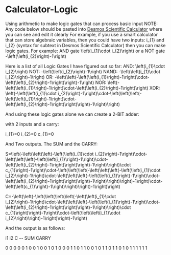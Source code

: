 # Calculator-Logic
Using arithmetic to make logic gates that can process basic input
NOTE: Any code below should be pasted into [Desmos Scientific Calculator](https://www.desmos.com/scientific) where you can see and edit it clearly
For example, if you use a smart calculator that can store algebraic variables, then you could have two inputs: i_{1} and i_{2} (syntax for subtext in Desmos Scientific Calculator) then you can make logic gates. For example: 
AND gate 
\left(i_{1}\cdot i_{2}\right) 
or a NOT gate
-\left(\left(i_{2}\right)-1\right)

Here is a list of all Logic Gates I have figured out so far:
AND:
\left(i_{1}\cdot i_{2}\right)
NOT:
-\left(\left(i_{2}\right)-1\right)
NAND:
-\left(\left(i_{1}\cdot i_{2}\right)-1\right)
OR:
-\left(\left(-\left(\left(i_{1}\right)-1\right)\cdot-\left(\left(i_{2}\right)-1\right)\right)-1\right)
NOR:
\left(-\left(\left(i_{1}\right)-1\right)\cdot-\left(\left(i_{2}\right)-1\right)\right)
XOR:
\left(-\left(\left(i_{1}\cdot i_{2}\right)-1\right)\cdot-\left(\left(\left(-\left(\left(i_{1}\right)-1\right)\cdot-\left(\left(i_{2}\right)-1\right)\right)\right)-1\right)\right)

And using these logic gates alone we can create a 2-BIT adder:

with 2 inputs and a carry:

i_{1}=0
i_{2}=0
c_{1}=0

And Two outputs. The SUM and the CARRY:

S=\left(-\left(\left(\left(-\left(\left(i_{1}\cdot i_{2}\right)-1\right)\cdot-\left(\left(\left(-\left(\left(i_{1}\right)-1\right)\cdot-\left(\left(i_{2}\right)-1\right)\right)\right)-1\right)\right)\cdot c_{1}\right)-1\right)\cdot-\left(\left(\left(-\left(\left(\left(-\left(\left(i_{1}\cdot i_{2}\right)-1\right)\cdot-\left(\left(\left(-\left(\left(i_{1}\right)-1\right)\cdot-\left(\left(i_{2}\right)-1\right)\right)\right)-1\right)\right)\right)-1\right)\cdot-\left(\left(c_{1}\right)-1\right)\right)\right)-1\right)\right)

C=-\left(\left(-\left(\left(\left(\left(-\left(\left(i_{1}\cdot i_{2}\right)-1\right)\cdot-\left(\left(\left(-\left(\left(i_{1}\right)-1\right)\cdot-\left(\left(i_{2}\right)-1\right)\right)\right)-1\right)\right)\cdot c_{1}\right)\right)-1\right)\cdot-\left(\left(\left(i_{1}\cdot i_{2}\right)\right)-1\right)\right)-1\right)

And the output is as follows:

i1 i2 C -- SUM CARRY

0  0  0     0   0
1  0  0     1   0
0  1  0     1   0
0  0  1     1   0
1  1  0     0   1
0  1  1     0   1
1  0  1     0   1
1  1  1     1   1
